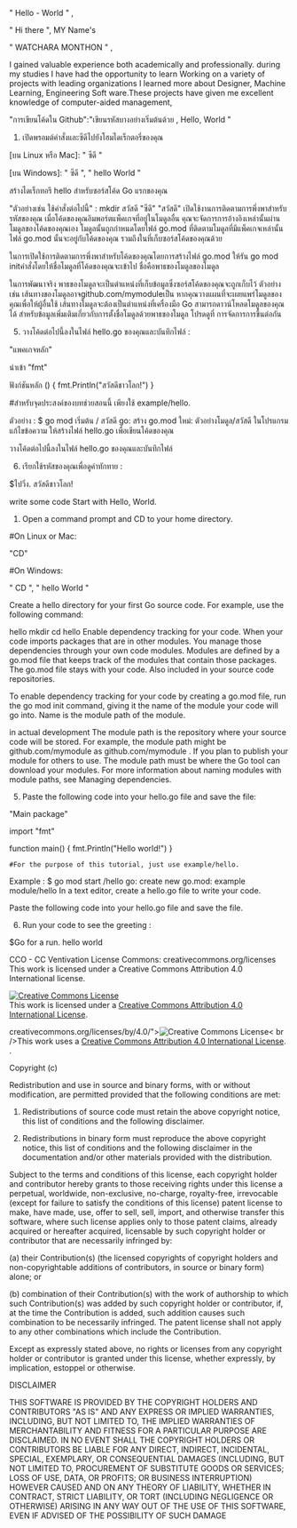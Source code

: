 " Hello - World " ,

" Hi there ", MY Name's 

" WATCHARA MONTHON " , 

I gained valuable experience both academically and professionally.  during my studies  I have had the opportunity to learn  Working on a variety of projects with leading organizations  I learned more about Designer, Machine Learning, Engineering Soft ware.These projects have given me excellent knowledge of computer-aided management, 




 "การเขียนโค้ดใน Github":"เขียนรหัสบางอย่างเริ่มต้นด้วย , Hello,  World " 

  1.  เปิดพรอมต์คำสั่งและซีดีไปยังโฮมไดเร็กตอรี่ของคุณ

 [บน Linux หรือ Mac]: " ซีดี "  

 [บน Windows]: " ซีดี ", " hello World "

สร้างไดเร็กทอรี hello สำหรับซอร์สโค้ด Go แรกของคุณ

"ตัวอย่างเช่น ใช้คำสั่งต่อไปนี้" : mkdir สวัสดี
"ซีดี" "สวัสดี" 
เปิดใช้งานการติดตามการพึ่งพาสำหรับรหัสของคุณ
เมื่อโค้ดของคุณอิมพอร์ตแพ็คเกจที่อยู่ในโมดูลอื่น คุณจะจัดการการอ้างอิงเหล่านั้นผ่านโมดูลของโค้ดของคุณเอง โมดูลนั้นถูกกำหนดโดยไฟล์ go.mod ที่ติดตามโมดูลที่มีแพ็คเกจเหล่านั้น ไฟล์ go.mod นั้นจะอยู่กับโค้ดของคุณ รวมถึงในที่เก็บซอร์สโค้ดของคุณด้วย

ในการเปิดใช้การติดตามการพึ่งพาสำหรับโค้ดของคุณโดยการสร้างไฟล์ go.mod ให้รัน go mod initคำสั่งโดยให้ชื่อโมดูลที่โค้ดของคุณจะเข้าไป ชื่อคือพาธของโมดูลของโมดูล

ในการพัฒนาจริง พาธของโมดูลจะเป็นตำแหน่งที่เก็บข้อมูลซึ่งซอร์สโค้ดของคุณจะถูกเก็บไว้ ตัวอย่างเช่น เส้นทางของโมดูลอาจgithub.com/mymoduleเป็น หากคุณวางแผนที่จะเผยแพร่โมดูลของคุณเพื่อให้ผู้อื่นใช้ เส้นทางโมดูลจะต้องเป็นตำแหน่งที่เครื่องมือ Go สามารถดาวน์โหลดโมดูลของคุณได้ สำหรับข้อมูลเพิ่มเติมเกี่ยวกับการตั้งชื่อโมดูลด้วยพาธของโมดูล โปรดดูที่ การจัดการการขึ้นต่อกัน 

 
 5.  วางโค้ดต่อไปนี้ลงในไฟล์ hello.go ของคุณและบันทึกไฟล์ : 

 "แพคเกจหลัก"

 นำเข้า "fmt"

 ฟังก์ชันหลัก () {
    fmt.Println("สวัสดีชาวโลก!")
} 

   #สำหรับจุดประสงค์ของบทช่วยสอนนี้ เพียงใช้ example/hello.

ตัวอย่าง : $ go mod เริ่มต้น / สวัสดี
go: สร้าง go.mod ใหม่: ตัวอย่างโมดูล/สวัสดี
ในโปรแกรมแก้ไขข้อความ ให้สร้างไฟล์ hello.go เพื่อเขียนโค้ดของคุณ

วางโค้ดต่อไปนี้ลงในไฟล์ hello.go ของคุณและบันทึกไฟล์ 

  

 6.  เรียกใช้รหัสของคุณเพื่อดูคำทักทาย : 

$ไปวิ่ง.
สวัสดีชาวโลก! 

   write some code
 Start with Hello, World.

   1. Open a command prompt and CD to your home directory.

  #On Linux or Mac:

  "CD"

   #On Windows:

   " CD ", " hello World "

 Create a hello directory for your first Go source code.
 For example, use the following command:

 hello mkdir
 cd hello
 Enable dependency tracking for your code.
 When your code imports packages that are in other modules.  You manage those dependencies through your own code modules.  Modules are defined by a go.mod file that keeps track of the modules that contain those packages. The go.mod file stays with your code.  Also included in your source code repositories.

 To enable dependency tracking for your code by creating a go.mod file, run the go mod init command, giving it the name of the module your code will go into.  Name is the module path of the module.

 in actual development  The module path is the repository where your source code will be stored. For example, the module path might be github.com/mymodule as github.com/mymodule .  If you plan to publish your module for others to use.  The module path must be where the Go tool can download your modules.  For more information about naming modules with module paths, see Managing dependencies.

 
  5. Paste the following code into your hello.go file and save the file:

  "Main package"

 import "fmt"

 function main() {
     fmt.Println("Hello world!")
 }

    #For the purpose of this tutorial, just use example/hello.

 Example : $ go mod start /hello
 go: create new go.mod: example module/hello
 In a text editor, create a hello.go file to write your code.

 Paste the following code into your hello.go file and save the file.

  

  6. Run your code to see the greeting :

 $Go for a run.
 hello world 

 CCO - CC Ventivation License
 Commons: creativecommons.org/licenses
 This work is licensed under a Creative Commons Attribution 4.0 International license.

 <a rel="license" href="http://creativecommons.org/licenses/by/4.0/"><img alt="Creative Commons License" style="border-width:0" src="https://i.creativecommons.org/l/by/4.0/88x31.png" /></a><br />This work is licensed under a <a rel="license" href="http://creativecommons.org/licenses/by/4.0/">Creative Commons Attribution 4.0 International License</a>.  

 creativecommons.org/licenses/by/4.0/"><img  alt="Creative Commons License" style="border-width:0" src="https://i.creativecommons.org/l/by/4.0/88x31.png" /></a><  br />This work uses a <a rel="license" href="http://creativecommons.org/licenses/by/4.0/">Creative Commons Attribution 4.0 International License</a>.  .

  Copyright (c) <YEAR> <COPYRIGHT HOLDERS>

Redistribution and use in source and binary forms, with or without modification, are permitted provided that the following conditions are met:

1. Redistributions of source code must retain the above copyright notice, this list of conditions and the following disclaimer.

2. Redistributions in binary form must reproduce the above copyright notice, this list of conditions and the following disclaimer in the documentation and/or other materials provided with the distribution.

Subject to the terms and conditions of this license, each copyright holder and contributor hereby grants to those receiving rights under this license a perpetual, worldwide, non-exclusive, no-charge, royalty-free, irrevocable (except for failure to satisfy the conditions of this license) patent license to make, have made, use, offer to sell, sell, import, and otherwise transfer this software, where such license applies only to those patent claims, already acquired or hereafter acquired, licensable by such copyright holder or contributor that are necessarily infringed by:

(a) their Contribution(s) (the licensed copyrights of copyright holders and non-copyrightable additions of contributors, in source or binary form) alone; or

(b) combination of their Contribution(s) with the work of authorship to which such Contribution(s) was added by such copyright holder or contributor, if, at the time the Contribution is added, such addition causes such combination to be necessarily infringed. The patent license shall not apply to any other combinations which include the Contribution.

Except as expressly stated above, no rights or licenses from any copyright holder or contributor is granted under this license, whether expressly, by implication, estoppel or otherwise.


DISCLAIMER

THIS SOFTWARE IS PROVIDED BY THE COPYRIGHT HOLDERS AND CONTRIBUTORS "AS IS" AND ANY EXPRESS OR IMPLIED WARRANTIES, INCLUDING, BUT NOT LIMITED TO, THE IMPLIED WARRANTIES OF MERCHANTABILITY AND FITNESS FOR A PARTICULAR PURPOSE ARE DISCLAIMED. IN NO EVENT SHALL THE COPYRIGHT HOLDERS OR CONTRIBUTORS BE LIABLE FOR ANY DIRECT, INDIRECT, INCIDENTAL, SPECIAL, EXEMPLARY, OR CONSEQUENTIAL DAMAGES (INCLUDING, BUT NOT LIMITED TO, PROCUREMENT OF SUBSTITUTE GOODS OR SERVICES; LOSS OF USE, DATA, OR PROFITS; OR BUSINESS INTERRUPTION) HOWEVER CAUSED AND ON ANY THEORY OF LIABILITY, WHETHER IN CONTRACT, STRICT LIABILITY, OR TORT (INCLUDING NEGLIGENCE OR OTHERWISE) ARISING IN ANY WAY OUT OF THE USE OF THIS SOFTWARE, EVEN IF ADVISED OF THE POSSIBILITY OF SUCH DAMAGE
